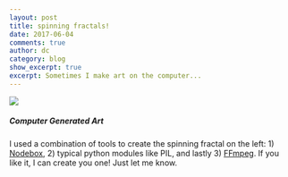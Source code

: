 ```yaml
---
layout: post
title: spinning fractals!
date: 2017-06-04
comments: true
author: dc
category: blog
show_excerpt: true
excerpt: Sometimes I make art on the computer...
---
```


<div class="container-fluid">
	<div class="row">
		<div class = "col-md-6">
<img src="{{site.url}}/assets/images/fractal.gif" class="img-fluid">
	</div>
	<div class = "col-md-6">
<h5>Computer Generated Art</h5>
I used a combination of tools to create the spinning fractal on the left: 1) <a href="https://www.nodebox.net/code/index.php/Home">Nodebox</a>, 2) typical python modules like PIL, and lastly 3) <a href="http://ffmpeg.org/">FFmpeg</a>.  If you like it, I can create you one! Just let me know. 
